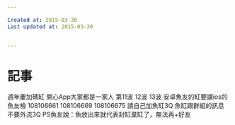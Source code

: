 ```yaml
---

Created at: 2015-03-30
Last updated at: 2015-03-30


---
```


# 記事


週年慶加碼缸
開心App大家都是一家人
第11波
12波
13波
安卓魚友的缸要讓ios的魚友檢
108106661
108106669
108106675
請自己加魚缸3Q
魚缸跟群組的訊息不要外流3Q
PS魚友說：魚放出來就代表封缸棄缸了，無法再+好友

